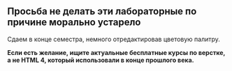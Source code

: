 ## Просьба не делать эти лабораторные по причине морально устарело

Сдаем в конце семестра, немного отредактировав цветовую палитру.

**Если есть желание, ищите актуальные бесплатные курсы по верстке, а не HTML 4, который использовали в конце прошлого века.**
